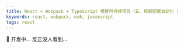 ```yaml
---
title: React + Webpack + TypeScript 搭建可持续项目（五、标题配置自动化 ）
keywords: react, webpack, es6, javascript
tags: react
---
```


:dog: 开发中... 反正没人看到...
<!--more-->
